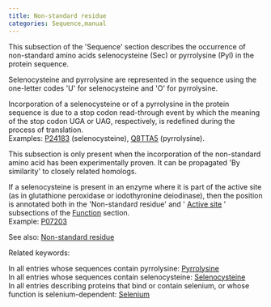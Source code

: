 ```yaml
---
title: Non-standard residue
categories: Sequence,manual
---
```


This subsection of the 'Sequence' section describes the occurrence of non-standard amino acids selenocysteine (Sec) or pyrrolysine (Pyl) in the protein sequence.

Selenocysteine and pyrrolysine are represented in the sequence using the one-letter codes 'U' for selenocysteine and 'O' for pyrrolysine.

Incorporation of a selenocysteine or of a pyrrolysine in the protein sequence is due to a stop codon read-through event by which the meaning of the stop codon UGA or UAG, respectively, is redefined during the process of translation.  
Examples: [P24183](http://www.uniprot.org/uniprotkb/P24183) (selenocysteine), [Q8TTA5](http://www.uniprot.org/uniprotkb/Q8TTA5) (pyrrolysine).

This subsection is only present when the incorporation of the non-standard amino acid has been experimentally proven. It can be propagated 'By similarity' to closely related homologs.

If a selenocysteine is present in an enzyme where it is part of the active site (as in glutathione peroxidase or iodothyronine deiodinase), then the position is annotated both in the 'Non-standard residue' and ' [Active site](http://www.uniprot.org/manual/act_site) ' subsections of the [Function](http://www.uniprot.org/help/function%5Fsection) section.  
Example: [P07203](http://www.uniprot.org/uniprotkb/P07203)

See also: [Non-standard residue](http://www.uniprot.org/help/non%5Fstd)

Related keywords:

In all entries whose sequences contain pyrrolysine: [Pyrrolysine](http://www.uniprot.org/keywords/KW-0669)  
In all entries whose sequences contain selenocysteine: [Selenocysteine](http://www.uniprot.org/keywords/KW-0712)  
In all entries describing proteins that bind or contain selenium, or whose function is selenium-dependent: [Selenium](http://www.uniprot.org/keywords/KW-0711)
